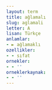 ```yaml
---
layout: term
title: ağlamalı
slug: aglamali
letter: A
lisan: Türkçe
anlamlar:
- ► ağlamaklı
ozellikler:
- - sıfat
ornekler:
- - ''
orneklerkaynak:
- - ''
---
```

